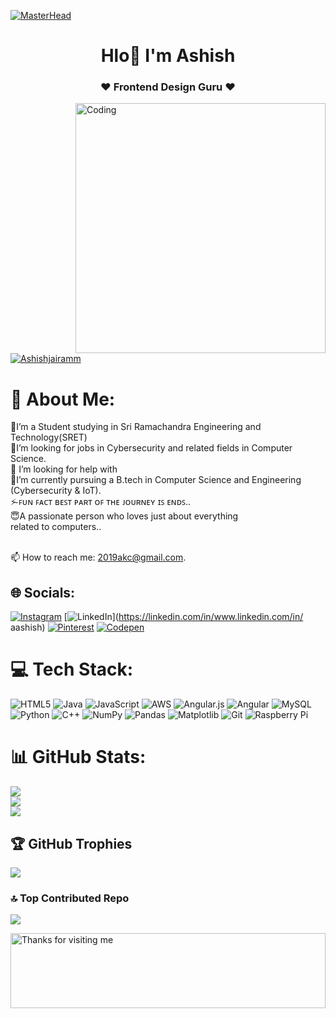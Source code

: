 [![MasterHead](https://firebasestorage.googleapis.com/v0/b/flexi-coding.appspot.com/o/dempgi7-520f8d5f-63d4-4453-8822-dbc149ae27f8.gif?alt=media&token=91c0c7b2-93c3-4029-b011-1a8703c5730d)](https://rishavchanda.io)
<h1 align="center">Hlo👋 I'm Ashish</h1>
<h3 align="center">♥ Frontend Design Guru ♥</h3>
<img align="right" alt="Coding" width="400" src="https://cdn.dribbble.com/users/1162077/screenshots/3848914/programmer.gif">

<p align="left">
 
</p>

<p align="left">
  <a href="https://www.facebook.com/" target="blank">
    <img src="https://img.shields.io/badge/Facebook-1877F2?style=for-the-badge&logo=facebook&logoColor=white" alt="Ashishjairamm" />
  </a>
</p>

  
   # 💫 About Me:
🔭I’m a Student studying in Sri Ramachandra Engineering and Technology(SRET)<br> 👯I’m looking for jobs in Cybersecurity and related fields in Computer Science.
<br>🤝 I’m looking for help with <br>🌱I’m currently pursuing a B.tech in Computer Science and Engineering (Cybersecurity & IoT).
<br> ⚡̴ ꜰᴜɴ ꜰᴀᴄᴛ ʙᴇꜱᴛ ᴘᴀʀᴛ ᴏꜰ ᴛʜᴇ ᴊᴏᴜʀɴᴇʏ ɪꜱ ᴇɴᴅꜱ..
<br> 😇A passionate person who loves just about everything related to computers..

<br> 📫 How to reach me: 2019akc@gmail.com.

## 🌐 Socials:
[![Instagram](https://img.shields.io/badge/Instagram-%23E4405F.svg?logo=Instagram&logoColor=white)](https://instagram.com/aashish_jairam) [![LinkedIn](https://img.shields.io/badge/LinkedIn-%230077B5.svg?logo=linkedin&logoColor=white)](https://linkedin.com/in/www.linkedin.com/in/ aashish) [![Pinterest](https://img.shields.io/badge/Pinterest-%23E60023.svg?logo=Pinterest&logoColor=white)](https://pinterest.com/a.aashish) [![Codepen](https://img.shields.io/badge/Codepen-000000?style=for-the-badge&logo=codepen&logoColor=white)](https://codepen.io/https://play.google.com/store/apps/details?id=io.codepen.android.sourcecodes) 

# 💻 Tech Stack:
![HTML5](https://img.shields.io/badge/html5-%23E34F26.svg?style=for-the-badge&logo=html5&logoColor=white) ![Java](https://img.shields.io/badge/java-%23ED8B00.svg?style=for-the-badge&logo=openjdk&logoColor=white) ![JavaScript](https://img.shields.io/badge/javascript-%23323330.svg?style=for-the-badge&logo=javascript&logoColor=%23F7DF1E) ![AWS](https://img.shields.io/badge/AWS-%23FF9900.svg?style=for-the-badge&logo=amazon-aws&logoColor=white) ![Angular.js](https://img.shields.io/badge/angular.js-%23E23237.svg?style=for-the-badge&logo=angularjs&logoColor=white) ![Angular](https://img.shields.io/badge/angular-%23DD0031.svg?style=for-the-badge&logo=angular&logoColor=white) ![MySQL](https://img.shields.io/badge/mysql-4479A1.svg?style=for-the-badge&logo=mysql&logoColor=white) ![Python](https://img.shields.io/badge/python-3670A0?style=for-the-badge&logo=python&logoColor=ffdd54) ![C++](https://img.shields.io/badge/c++-%2300599C.svg?style=for-the-badge&logo=c%2B%2B&logoColor=white) ![NumPy](https://img.shields.io/badge/numpy-%23013243.svg?style=for-the-badge&logo=numpy&logoColor=white) ![Pandas](https://img.shields.io/badge/pandas-%23150458.svg?style=for-the-badge&logo=pandas&logoColor=white) ![Matplotlib](https://img.shields.io/badge/Matplotlib-%23ffffff.svg?style=for-the-badge&logo=Matplotlib&logoColor=black) ![Git](https://img.shields.io/badge/git-%23F05033.svg?style=for-the-badge&logo=git&logoColor=white) ![Raspberry Pi](https://img.shields.io/badge/-RaspberryPi-C51A4A?style=for-the-badge&logo=Raspberry-Pi)
# 📊 GitHub Stats:
![](https://github-readme-stats.vercel.app/api?username=Ashishjairamm&theme=tokyonight&hide_border=false&include_all_commits=true&count_private=true)<br/>
![](https://github-readme-streak-stats.herokuapp.com/?user=Ashishjairamm&theme=tokyonight&hide_border=false)<br/>
![](https://github-readme-stats.vercel.app/api/top-langs/?username=Ashishjairamm&theme=tokyonight&hide_border=false&include_all_commits=true&count_private=true&layout=compact)

## 🏆 GitHub Trophies
![](https://github-profile-trophy.vercel.app/?username=Ashishjairamm&theme=ayu-mirage&no-frame=false&no-bg=false&margin-w=4)


### 🔝 Top Contributed Repo
![](https://github-contributor-stats.vercel.app/api?username=Ashishjairamm&limit=5&theme=ambient_gradient&combine_all_yearly_contributions=true)

<img height="120" alt="Thanks for visiting me" width="100%" src="https://raw.githubusercontent.com/BrunnerLivio/brunnerlivio/master/images/marquee.svg" />
<br />






 
<!-- Proudly created with GPRM ( https://gprm.itsvg.in ) -->
